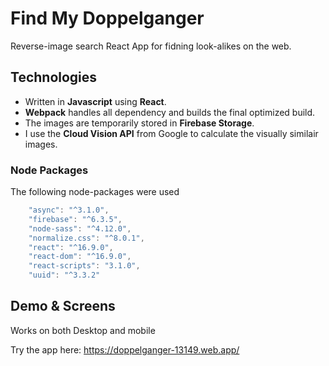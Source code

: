 # Find My Doppelganger 
Reverse-image search React App for fidning look-alikes on the web.

## Technologies
- Written in **Javascript** using **React**. 
- **Webpack** handles all dependency and builds the final optimized build.
- The images are temporarily stored in **Firebase Storage**.
- I use the **Cloud Vision API** from Google to calculate the visually similair images.


### Node Packages 
The following node-packages were used
```javascript
    "async": "^3.1.0",
    "firebase": "^6.3.5",
    "node-sass": "^4.12.0",
    "normalize.css": "^8.0.1",
    "react": "^16.9.0",
    "react-dom": "^16.9.0",
    "react-scripts": "3.1.0",
    "uuid": "^3.3.2"
```

## Demo & Screens 

Works on both Desktop and mobile

Try the app here: https://doppelganger-13149.web.app/
